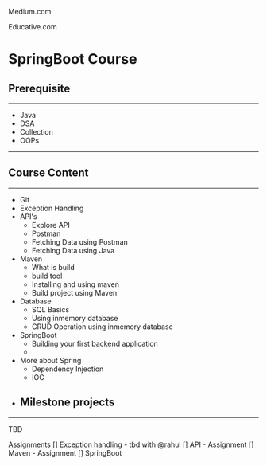 Medium.com

Educative.com

# SpringBoot Course
## Prerequisite 
--------------------------------
- Java
- DSA
- Collection
- OOPs
--------------------------------

## Course Content
--------------------------------
- Git
- Exception Handling 
- API's
    - Explore API
    - Postman
    - Fetching Data using Postman
    - Fetching Data using Java
- Maven
    - What is build
    - build tool
    - Installing and using maven
    - Build project using Maven
- Database
    - SQL Basics
    - Using inmemory database
    - CRUD Operation using inmemory database
- SpringBoot
    - Building your first backend application
    - 
- More about Spring 
    - Dependency Injection
    - IOC
- Milestone projects
    - 

--------------------------------

TBD

Assignments
[] Exception handling
    - tbd with @rahul
[] API
    - Assignment 
[] Maven
    - Assignment
[] SpringBoot 



